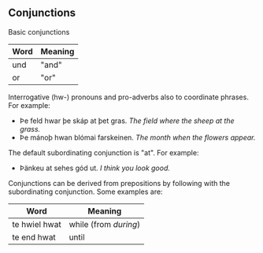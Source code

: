 ## Conjunctions

Basic conjunctions

| Word | Meaning |
| ---- | ------- |
| und  | "and"   |
| or   | "or"    |

Interrogative (hw-) pronouns and pro-adverbs also to coordinate phrases. For
example:

- Þe feld hwar þe skáp at þet gras. _The field where the sheep at the grass._
- Þe mánoþ hwan blómai farskeinen. _The month when the flowers appear._

The default subordinating conjunction is "at". For example:

- Þänkeu at sehes gód ut. _I think you look good._

Conjunctions can be derived from prepositions by following with the
subordinating conjunction. Some examples are:

| Word          | Meaning               |
| ------------- | --------------------- |
| te hwiel hwat | while (from _during_) |
| te end hwat   | until                 |
